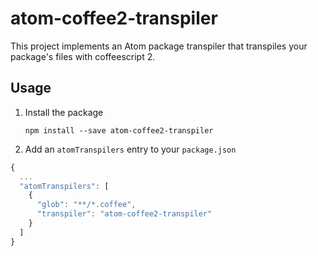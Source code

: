 # atom-coffee2-transpiler

This project implements an Atom package transpiler that transpiles your package's files with coffeescript 2.

## Usage

1. Install the package

   `npm install --save atom-coffee2-transpiler`

2. Add an `atomTranspilers` entry to your `package.json`

```javascript
{
  ...
  "atomTranspilers": [
    {
      "glob": "**/*.coffee",
      "transpiler": "atom-coffee2-transpiler"
    }
  ]
}
```
